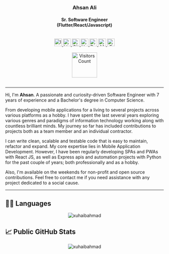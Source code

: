 
<div align="center">
  <h3>Ahsan Ali</h3>
  <h4>Sr. Software Engineer</br>(Flutter/React/Javascript)</h4>
</div>

</br>

<div align="center">
  <a href="https://www.instagram.com/mrahsanali5">
    <img alt="Instagram" width="24px" src="https://seeklogo.com/images/I/instagram-new-2016-logo-D9D42A0AD4-seeklogo.com.png" />
  </a>
  <a href="https://www.linkedin.com/in/ahsan-ali-022b21226/">
    <img alt="Linkedin" width="24px" src="https://icons.iconarchive.com/icons/martz90/circle/256/linkedin-icon.png" />
  </a>
  <a href="https://github.com/ahsanalidev/">
    <img alt="GitHub" width="24px" src="https://seeklogo.com/images/G/github-logo-7880D80B8D-seeklogo.com.png" />
  </a>
  <a href="https://www.upwork.com/freelancers/~01bdf8ee79f9e82554">
    <img alt="Upwork" width="24px" src="https://icons.iconarchive.com/icons/papirus-team/papirus-apps/256/upwork-icon.png" />
  </a>
  <a href="https://dev.to/ahsanalidev">
    <img alt="Dev" width="24px" src="https://res.cloudinary.com/practicaldev/image/fetch/s--R9qwOwpC--/c_limit%2Cf_auto%2Cfl_progressive%2Cq_auto%2Cw_880/https://thepracticaldev.s3.amazonaws.com/i/78hs31fax49uwy6kbxyw.png" />
  </a>
  <a href="https://medium.com/@mrahsanali5">
    <img alt="Medium" width="24px" src="https://seeklogo.com/images/M/medium-logo-93CDCF6451-seeklogo.com.png" />
  </a>
  <a href="mailto:mrahsanali5@gmail.com">
    <img alt="Email" width="24px" src="https://seeklogo.com/images/C/campaign-monitor-logo-AA8B3BB17F-seeklogo.com.png" />
  </a>
</div>

</br>

<div align="center">
  <img alt="Visitors Count"  width="80px" src="https://visitor-badge.glitch.me/badge?page_id=xuhaibahmad" />
</div>

</br>

<hr/>

Hi, I'm **Ahsan**. A passionate and curiosity-driven Software Engineer with 7 years of experience and a Bachelor's degree in Computer Science.

From developing mobile applications for a living to several projects across various platforms as a hobby. I have spent the last several years exploring various genres and paradigms of information technology working along with countless brilliant minds. My journey so far has included contributions to projects both as a team member and an individual contractor.

I can write clean, scalable and testable code that is easy to maintain, refactor and expand. My core expertise lies in Mobile Application Development. However, I have been regularly developing SPAs and PWAs with React JS, as well as Express apis and automation projects with Python for the past couple of years; both professionally and as a hobby.

Also, I'm available on the weekends for non-profit and open source contributions. Feel free to contact me if you need assistance with any project dedicated to a social cause.

<hr/>

## 👨‍💻 Languages

<div align="center"><img align="center" src="https://github-readme-stats.vercel.app/api/top-langs/?username=xuhaibahmad&langs_count=6&layout=compact&hide=html" alt="xuhaibahmad"></div>

## 📈 Public GitHub Stats

<div align="center"><img align="center" src="https://github-readme-stats.vercel.app/api?username=xuhaibahmad&show_icons=true&count_private=true&include_all_commits=true&hide=contribs" alt="xuhaibahmad" /></div>

